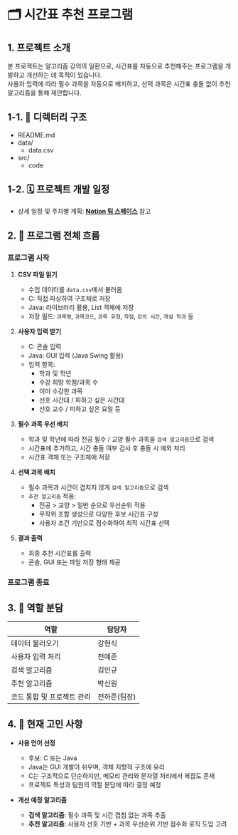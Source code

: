 # 🗂️ 시간표 추천 프로그램

## 1. 프로젝트 소개  
본 프로젝트는 알고리즘 강의의 일환으로, 시간표를 자동으로 추천해주는 프로그램을 개발하고 개선하는 데 목적이 있습니다.  
사용자 입력에 따라 필수 과목을 자동으로 배치하고, 선택 과목은 시간표 충돌 없이 추천 알고리즘을 통해 제안합니다.


## 1-1. 📁 디렉터리 구조

- README.md
- data/
  - data.csv
- src/
  - code


## 1-2. 🗓️ 프로젝트 개발 일정
- 상세 일정 및 주차별 계획: [**Notion 팀 스페이스**](https://destiny-goat-114.notion.site/1c9c7c6ac4d9808eba1df79cecd53954) 참고


## 2. 📌 프로그램 전체 흐름

### 프로그램 시작

1. **CSV 파일 읽기**
   - 수업 데이터를 `data.csv`에서 불러옴
   - C: 직접 파싱하여 구조체로 저장
   - Java: 라이브러리 활용, List 객체에 저장  
   - 저장 필드: `과목명`, `과목코드`, `과목 유형`, `학점`, `강의 시간`, `개설 학과` 등

2. **사용자 입력 받기**
   - C: 콘솔 입력  
   - Java: GUI 입력 (Java Swing 활용)
   - 입력 항목:
     - 학과 및 학년
     - 수강 희망 학점/과목 수
     - 이미 수강한 과목
     - 선호 시간대 / 피하고 싶은 시간대
     - 선호 교수 / 피하고 싶은 요일 등

3. **필수 과목 우선 배치**
   - 학과 및 학년에 따라 전공 필수 / 교양 필수 과목을 `검색 알고리즘`으로 검색
   - 시간표에 추가하고, 시간 충돌 여부 검사 후 충돌 시 예외 처리
   - 시간표 객체 또는 구조체에 저장

4. **선택 과목 배치**
   - 필수 과목과 시간이 겹치지 않게 `검색 알고리즘`으로 검색
   - `추천 알고리즘` 적용:
     - 전공 > 교양 > 일반 순으로 우선순위 적용
     - 무작위 조합 생성으로 다양한 후보 시간표 구성
     - 사용자 조건 기반으로 점수화하여 최적 시간표 선택

5. **결과 출력**
   - 최종 추천 시간표를 출력
   - 콘솔, GUI 또는 파일 저장 형태 제공

### 프로그램 종료


## 3. 👥 역할 분담

| 역할 | 담당자 |
|------|--------|
| 데이터 불러오기 | 강현식 |
| 사용자 입력 처리 | 천예준 |
| 검색 알고리즘 | 김인규 |
| 추천 알고리즘 | 박신원 |
| 코드 통합 및 프로젝트 관리 | 전하준(팀장) |

## 4. 🤔 현재 고민 사항

- **사용 언어 선정**
  - 후보: C 또는 Java
  - Java는 GUI 개발이 쉬우며, 객체 지향적 구조에 유리
  - C는 구조적으로 단순하지만, 메모리 관리와 문자열 처리에서 복잡도 존재
  - 프로젝트 특성과 팀원의 역할 분담에 따라 결정 예정

- **개선 예정 알고리즘**
  - **검색 알고리즘**: 필수 과목 및 시간 겹침 없는 과목 추출
  - **추천 알고리즘**: 사용자 선호 기반 + 과목 우선순위 기반 점수화 로직 도입 고려



